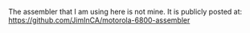 The assembler that I am using here is not mine. It is publicly posted at: https://github.com/JimInCA/motorola-6800-assembler